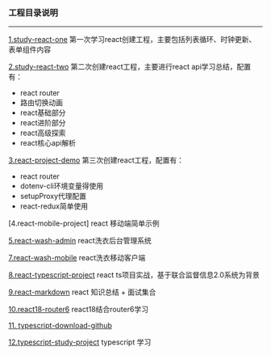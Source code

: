 ### 工程目录说明
---

[1.study-react-one]()
第一次学习react创建工程，主要包括列表循环、时钟更新、表单组件内容

[2.study-react-two]()
第二次创建react工程，主要进行react api学习总结，配置有：
- react router
- 路由切换动画
- react基础部分
- react进阶部分
- react高级探索
- react核心api解析

[3.react-project-demo]()
第三次创建react工程，配置有：
- react router
- dotenv-cli环境变量得使用
- setupProxy代理配置
- react-redux简单使用

[4.react-mobile-project]
react 移动端简单示例

[5.react-wash-admin]()
react洗衣后台管理系统

[7.react-wash-mobile]()
react洗衣移动客户端

[8.react-typescript-project]()
react ts项目实战，基于联合监督信息2.0系统为背景

[9.react-markdown]() 
react 知识总结 + 面试集合

[10.react18-router6]()
react18结合router6学习

[11. typescript-download-github]()

[12.typescript-study-project]()
typescript 学习